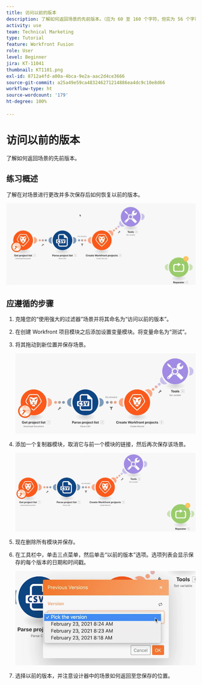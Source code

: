 ```yaml
---
title: 访问以前的版本
description: 了解如何返回场景的先前版本。（应为 60 至 160 个字符，但实为 56 个字符）
activity: use
team: Technical Marketing
type: Tutorial
feature: Workfront Fusion
role: User
level: Beginner
jira: KT-11041
thumbnail: KT1101.png
exl-id: 8712a4fd-a00a-4bca-9e2a-aac2d4ce3666
source-git-commit: a25a49e59ca483246271214886ea4dc9c10e8d66
workflow-type: ht
source-wordcount: '179'
ht-degree: 100%

---
```


# 访问以前的版本

了解如何返回场景的先前版本。

## 练习概述

了解在对场景进行更改并多次保存后如何恢复以前的版本。

![访问以前的版本图像 1](../12-exercises/assets/accessing-previous-versions-walkthrough-1.png)

## 应遵循的步骤

1. 克隆您的“使用强大的过滤器”场景并将其命名为“访问以前的版本”。
1. 在创建 Workfront 项目模块之后添加设置变量模块。将变量命名为“测试”。
1. 将其拖动到新位置并保存场景。

   ![访问以前的版本图像 2](../12-exercises/assets/accessing-previous-versions-walkthrough-2.png)

1. 添加一个复制器模块，取消它与前一个模块的链接，然后再次保存该场景。

   ![访问以前的版本图像 3](../12-exercises/assets/accessing-previous-versions-walkthrough-3.png)

1. 现在删除所有模块并保存。
1. 在工具栏中，单击三点菜单，然后单击“以前的版本”选项。选项列表会显示保存的每个版本的日期和时间戳。

   ![访问以前的版本图像 4](../12-exercises/assets/accessing-previous-versions-walkthrough-4.png)

1. 选择以前的版本，并注意设计器中的场景如何返回至您保存的位置。
